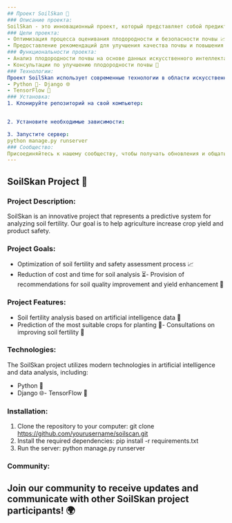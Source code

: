 ```yaml
---
## Проект SoilSkan 🌱
### Описание проекта:
SoilSkan - это инновационный проект, который представляет собой предиктивную систему анализа плодородия почвы. Наша цель - помочь сельскому хозяйству повысить урожайность и безопасность агропродукции.
### Цели проекта:
- Оптимизация процесса оценивания плодородности и безопасности почвы 📈- Уменьшение стоимости и времени на проведение анализа почвы ⏳
- Предоставление рекомендаций для улучшения качества почвы и повышения урожайности 🌾
### Функциональности проекта:
- Анализ плодородности почвы на основе данных искусственного интеллекта 🧠- Предсказание наиболее подходящих культур для посадки 🌱
- Консультации по улучшению плодородности почвы 💬
### Технологии:
Проект SoilSkan использует современные технологии в области искусственного интеллекта и анализа данных, включая:
- Python 🐍- Django 🌐
- TensorFlow 🤖
### Установка:
1. Клонируйте репозиторий на свой компьютер:


2. Установите необходимые зависимости:

3. Запустите сервер:
python manage.py runserver
### Сообщество:
Присоединяйтесь к нашему сообществу, чтобы получать обновления и общаться с другими участниками проекта SoilSkan! 🌍
---
```

## SoilSkan Project 🌱
### Project Description:
SoilSkan is an innovative project that represents a predictive system for analyzing soil fertility. Our goal is to help agriculture increase crop yield and product safety.
### Project Goals:
- Optimization of soil fertility and safety assessment process 📈
- Reduction of cost and time for soil analysis ⏳- Provision of recommendations for soil quality improvement and yield enhancement 🌾
### Project Features:
- Soil fertility analysis based on artificial intelligence data 🧠
- Prediction of the most suitable crops for planting 🌱- Consultations on improving soil fertility 💬
### Technologies:
The SoilSkan project utilizes modern technologies in artificial intelligence and data analysis, including:
- Python 🐍
- Django 🌐- TensorFlow 🤖
### Installation:
1. Clone the repository to your computer:
git clone https://github.com/yourusername/soilscan.git
2. Install the required dependencies:
pip install -r requirements.txt
3. Run the server:
python manage.py runserver
### Community:
Join our community to receive updates and communicate with other SoilSkan project participants! 🌍
---

